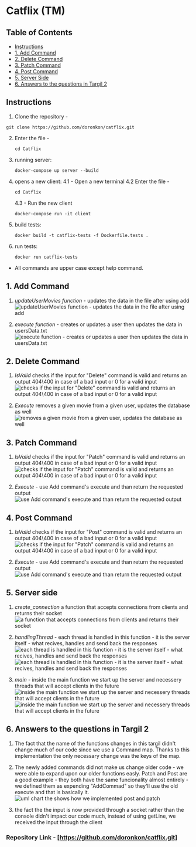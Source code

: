 # Catflix (TM)

## Table of Contents
- [Instructions](#instructions)
- [1. Add Command](#1-add-command)
- [2. Delete Command](#2-delete-command)
- [3. Patch Command](#3-patch-command)
- [4. Post Command](#4-post-command)
- [5. Server Side](#5-server-side)
- [6. Answers to the questions in Targil 2](#6-answers-to-the-questions-in-targil-2)

## Instructions

1. Clone the repository -
  ```
  git clone https://github.com/doronkon/catflix.git
  ```
2. Enter the file -
   ```
   cd Catflix
   ```
3. running server:
   ```
   docker-compose up server --build
   ```
4. opens a new client:
   4.1 - Open a new terminal
   4.2 Enter the file -
   ```
   cd Catflix
   ```
   4.3 - Run the new client
   ```
   docker-compose run -it client
   ```
5. build tests:
   ```
   docker build -t catflix-tests -f Dockerfile.tests .
   ```
6. run tests:
   ```
   docker run catflix-tests
   ```
* All commands are upper case except help command.

## 1. Add Command

1. *updateUserMovies function* - updates the data in the file after using add
![updateUserMovies function - updates the data in the file after using add](./photos/add2.png)

2. *execute function* - creates or updates a user then updates the data in usersData.txt
![execute function - creates or updates a user then updates the data in usersData.txt](./photos/add1.png)

## 2. Delete Command

1. *IsValid* checks if the input for "Delete" command is valid and returns an output 404\400 in case of a bad input or 0 for a valid input
![checks if the input for "Delete" command is valid and returns an output 404\400 in case of a bad input or 0 for a valid input](./photos/delete1.png)

2. *Execute* removes a given movie from a given user, updates the database as well
![removes a given movie from a given user, updates the database as well](./photos/delete2.png)

## 3. Patch Command

1. *IsValid* checks if the input for "Patch" command is valid and returns an output 404\400 in case of a bad input or 0 for a valid input
![checks if the input for "Patch" command is valid and returns an output 404\400 in case of a bad input or 0 for a valid input](./photos/patch1.png)

2. *Execute* - use Add command's execute and than return the requested output
![use Add command's execute and than return the requested output](./photos/patch2.png)

## 4. Post Command

1. *IsValid* checks if the input for "Post" command is valid and returns an output 404\400 in case of a bad input or 0 for a valid input
![checks if the input for "Patch" command is valid and returns an output 404\400 in case of a bad input or 0 for a valid input](./photos/post1.png)

2. *Execute* - use Add command's execute and than return the requested output
![use Add command's execute and than return the requested output](./photos/post2.png)

## 5. Server side

1. *create_connection* a function that accepts connections from clients and returns their socket
![a function that accepts connections from clients and returns their socket](./photos/server1.png)

2. *handlingThread* - each thread is handled in this function - it is the server itself - what recives, handles and send back the responses
![each thread is handled in this function - it is the server itself - what recives, handles and send back the responses](./photos/server2.png)
![each thread is handled in this function - it is the server itself - what recives, handles and send back the responses](./photos/server3.png)

4. *main* - inside the main function we start up the server and necessery threads that will accept clients in the future
![inside the main function we start up the server and necessery threads that will accept clients in the future](./photos/server4.png)
![inside the main function we start up the server and necessery threads that will accept clients in the future](./photos/server5.png)

## 6. Answers to the questions in Targil 2

1. The fact that the name of the functions changes in this targil didn't change much of our code since we use a Command map.
   Thanks to this implementation the only necessary change was the keys of the map.
   
2.  The newly added commands did not make us change older code - we were able to expand upon our older functions easly.
   Patch and Post are a good example - they both have the same funcionality almost entirely - we defined them as expending "AddCommad" so they'll use the old execute and that is basically it.
    ![uml chart the shows how we implemented post and patch](./photos/uml.png)
3.  the fact the the input is now provided through a socket rather than the console didn't impact our code much, instead of using getLine, we received the input through the client
   
### Repository Link - [https://github.com/doronkon/catflix.git]